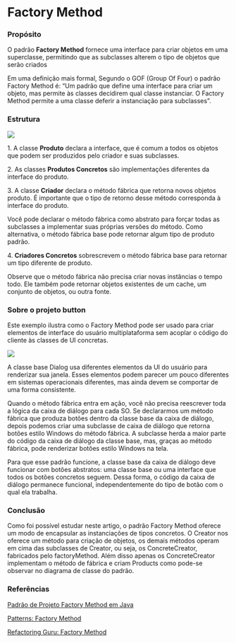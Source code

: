 <h1>Factory Method</h1>

<h3>Propósito</h3>
<p>O padrão <b>Factory Method</b> fornece uma interface para criar objetos em uma superclasse, permitindo que as subclasses 
alterem o tipo de objetos que serão criados</p>
<p>Em uma definição mais formal, Segundo o GOF (Group Of Four) o padrão Factory Method é: “Um padrão que define uma interface 
para criar um objeto, mas permite às classes decidirem qual classe instanciar. O Factory Method permite a uma classe deferir a 
instanciação para subclasses”. </p>

<h3>Estrutura</h3>
<img src="https://refactoring.guru/images/patterns/diagrams/factory-method/structure.png" />

<p>1. A classe <b>Produto</b> declara a interface, que é comum a todos os objetos que podem ser produzidos pelo criador e suas subclasses. </p>

<p>2. As classes <b>Produtos Concretos</b> são implementações diferentes da interface do produto. </p>

<p>3. A classe <b>Criador</b> declara o método fábrica que retorna novos objetos produto. É importante que o tipo de retorno desse método 
corresponda à interface do produto. </p>

<p>Você pode declarar o método fábrica como abstrato para forçar todas as subclasses a implementar suas próprias versões do método. 
Como alternativa, o método fábrica base pode retornar algum tipo de produto padrão. </p>

<p>4. <b>Criadores Concretos</b> sobrescrevem o método fábrica base para retornar um tipo diferente de produto. </p>

<p>Observe que o método fábrica não precisa criar novas instâncias o tempo todo. Ele também pode retornar objetos existentes de um cache, 
um conjunto de objetos, ou outra fonte. </p>

<h3>Sobre o projeto button</h3>
<p>Este exemplo ilustra como o Factory Method pode ser usado para criar elementos de interface do usuário multiplataforma sem acoplar 
o código do cliente às classes de UI concretas. </p>
<img src="https://refactoring.guru/images/patterns/diagrams/factory-method/example.png" />

<p>A classe base Dialog usa diferentes elementos da UI do usuário para renderizar sua janela. Esses elementos podem parecer um pouco diferentes
em sistemas operacionais diferentes, mas ainda devem se comportar de uma forma consistente.</p>

<p>Quando o método fábrica entra em ação, você não precisa reescrever toda a lógica da caixa de diálogo para cada SO. Se declararmos
um método fábrica que produza botões dentro da classe base da caixa de diálogo, depois podemos criar uma subclasse de caixa de diálogo que 
retorna botões estilo Windows do método fábrica. A subclasse herda a maior parte do código da caixa de diálogo da classe base, mas, graças ao 
método fábrica, pode renderizar botões estilo Windows na tela. </p>

<p>Para que esse padrão funcione, a classe base da caixa de diálogo deve funcionar com botões abstratos: uma classe base ou uma interface que 
todos os botões concretos seguem. Dessa forma, o código da caixa de diálogo permanece funcional, independentemente do tipo de botão com o qual 
ela trabalha. </p>

<h3>Conclusão</h3>
<p>Como foi possível estudar neste artigo, o padrão Factory Method oferece um modo de encapsular as instanciações de tipos concretos. O Creator 
nos oferece um método para criação de objetos, os demais métodos operam em cima das subclasses de Creator, ou seja, os ConcreteCreator, fabricados 
pelo factoryMethod. Além disso apenas os ConcreteCreator implementam o método de fábrica e criam Products como pode-se observar no diagrama de classe 
do padrão. </p>

<h3>Referências</h3>
<p> <a href="https://www.devmedia.com.br/padrao-de-projeto-factory-method-em-java/26348">
Padrão de Projeto Factory Method em Java </a> </p>
<p> <a href="https://www.devmedia.com.br/patterns-factory-method/18954"> 
Patterns: Factory Method </a> </p>
<p> <a href="https://refactoring.guru/pt-br/design-patterns/factory-method">
Refactoring Guru: Factory Method</a> </p>
